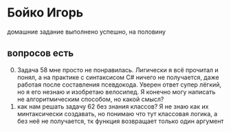 # Бойко Игорь 
домашние задание выполнено успешно, на половину

## вопросов есть

0. Задача 58 мне просто не понравилась. Лигически я всё прочитал и понял, а на практике с синтаксисом C# ничего не получается, даже работая после составления псевдокода. Уверен ответ супер лёгкий, но я его незнаю и изобретаю велосипед. Я конечно могу написать не алгоритмическим способом, но какой смысл?
1. как нам решать задачу 62 без знания классов? Я не знаю как их минтаксически создавать, но понимаю что тут классовая логика, а без неё не получается, тк функция возвращает только один аргумент
   